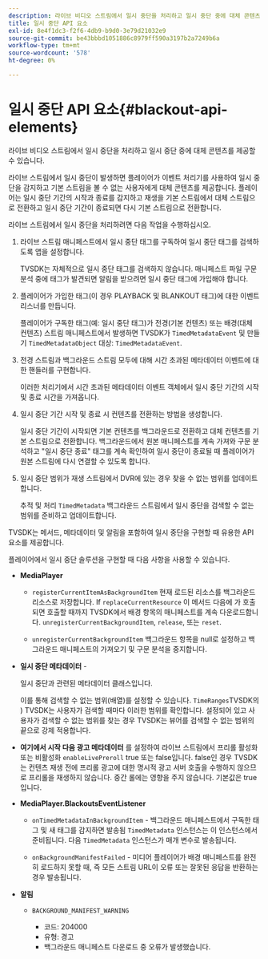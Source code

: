 ```yaml
---
description: 라이브 비디오 스트림에서 일시 중단을 처리하고 일시 중단 중에 대체 콘텐츠를 제공할 수 있습니다.
title: 일시 중단 API 요소
exl-id: 8e4f1dc3-f2f6-4db9-b9d0-3e79d21032e9
source-git-commit: be43bbbd1051886c8979ff590a3197b2a7249b6a
workflow-type: tm+mt
source-wordcount: '578'
ht-degree: 0%

---
```


# 일시 중단 API 요소{#blackout-api-elements}

라이브 비디오 스트림에서 일시 중단을 처리하고 일시 중단 중에 대체 콘텐츠를 제공할 수 있습니다.

라이브 스트림에서 일시 중단이 발생하면 플레이어가 이벤트 처리기를 사용하여 일시 중단을 감지하고 기본 스트림을 볼 수 없는 사용자에게 대체 콘텐츠를 제공합니다. 플레이어는 일시 중단 기간의 시작과 종료를 감지하고 재생을 기본 스트림에서 대체 스트림으로 전환하고 일시 중단 기간이 종료되면 다시 기본 스트림으로 전환합니다.

라이브 스트림에서 일시 중단을 처리하려면 다음 작업을 수행하십시오.

1. 라이브 스트림 매니페스트에서 일시 중단 태그를 구독하여 일시 중단 태그를 검색하도록 앱을 설정합니다.

   TVSDK는 자체적으로 일시 중단 태그를 검색하지 않습니다. 매니페스트 파일 구문 분석 중에 태그가 발견되면 알림을 받으려면 일시 중단 태그에 가입해야 합니다.
1. 플레이어가 가입한 태그(이 경우 PLAYBACK 및 BLANKOUT 태그)에 대한 이벤트 리스너를 만듭니다.

   플레이어가 구독한 태그(예: 일시 중단 태그)가 전경(기본 컨텐츠) 또는 배경(대체 컨텐츠) 스트림 매니페스트에서 발생하면 TVSDK가 `TimedMetadataEvent` 및 만들기 `TimedMetadataObject` 대상: `TimedMetadataEvent`.

1. 전경 스트림과 백그라운드 스트림 모두에 대해 시간 초과된 메타데이터 이벤트에 대한 핸들러를 구현합니다.

   이러한 처리기에서 시간 초과된 메타데이터 이벤트 객체에서 일시 중단 기간의 시작 및 종료 시간을 가져옵니다.
1. 일시 중단 기간 시작 및 종료 시 컨텐츠를 전환하는 방법을 생성합니다.

   일시 중단 기간이 시작되면 기본 컨텐츠를 백그라운드로 전환하고 대체 컨텐츠를 기본 스트림으로 전환합니다. 백그라운드에서 원본 매니페스트를 계속 가져와 구문 분석하고 &quot;일시 중단 종료&quot; 태그를 계속 확인하여 일시 중단이 종료될 때 플레이어가 원본 스트림에 다시 연결할 수 있도록 합니다.
1. 일시 중단 범위가 재생 스트림에서 DVR에 있는 경우 찾을 수 없는 범위를 업데이트합니다.

   추적 및 처리 `TimedMetadata` 백그라운드 스트림에서 일시 중단을 검색할 수 없는 범위를 준비하고 업데이트합니다.

TVSDK는 메서드, 메타데이터 및 알림을 포함하여 일시 중단을 구현할 때 유용한 API 요소를 제공합니다.

플레이어에서 일시 중단 솔루션을 구현할 때 다음 사항을 사용할 수 있습니다.

* **MediaPlayer**

   * `registerCurrentItemAsBackgroundItem` 현재 로드된 리소스를 백그라운드 리소스로 저장합니다. If `replaceCurrentResource` 이 메서드 다음에 가 호출되면 호출할 때까지 TVSDK에서 배경 항목의 매니페스트를 계속 다운로드합니다. `unregisterCurrentBackgroundItem`, `release`, 또는 `reset`.

   * `unregisterCurrentBackgroundItem` 백그라운드 항목을 null로 설정하고 백그라운드 매니페스트의 가져오기 및 구문 분석을 중지합니다.

* **일시 중단 메타데이터** -

   일시 중단과 관련된 메타데이터 클래스입니다.

   이를 통해 검색할 수 없는 범위(배열)를 설정할 수 있습니다. `TimeRanges`TVSDK의 ) TVSDK는 사용자가 검색할 때마다 이러한 범위를 확인합니다. 설정되어 있고 사용자가 검색할 수 없는 범위를 찾는 경우 TVSDK는 뷰어를 검색할 수 없는 범위의 끝으로 강제 적용합니다.

* **여기에서 시작 다음 광고 메타데이터** 를 설정하여 라이브 스트림에서 프리롤 활성화 또는 비활성화 `enableLivePreroll` true 또는 false입니다. false인 경우 TVSDK는 컨텐츠 재생 전에 프리롤 광고에 대한 명시적 광고 서버 호출을 수행하지 않으므로 프리롤을 재생하지 않습니다. 중간 롤에는 영향을 주지 않습니다. 기본값은 true입니다.

* **MediaPlayer.BlackoutsEventListener**

   * `onTimedMetadataInBackgroundItem` - 백그라운드 매니페스트에서 구독한 태그 및 새 태그를 감지하면 발송됨 `TimedMetadata` 인스턴스는 이 인스턴스에서 준비됩니다. 다음 `TimedMetadata` 인스턴스가 매개 변수로 발송됩니다.

   * `onBackgroundManifestFailed` - 미디어 플레이어가 배경 매니페스트를 완전히 로드하지 못할 때, 즉 모든 스트림 URL이 오류 또는 잘못된 응답을 반환하는 경우 발송됩니다.

* **알림**

   * `BACKGROUND_MANIFEST_WARNING`

      * 코드: 204000
      * 유형: 경고
      * 백그라운드 매니페스트 다운로드 중 오류가 발생했습니다.
